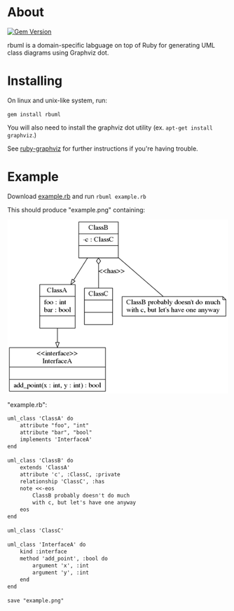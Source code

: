 # About

[![Gem Version](https://badge.fury.io/rb/rbuml.svg)](https://badge.fury.io/rb/rbuml)

rbuml is a domain-specific labguage on top of Ruby for generating UML class diagrams using Graphviz dot.

# Installing

On linux and unix-like system, run:

`gem install rbuml`

You will also need to install the graphviz dot utility (ex. `apt-get install graphviz`.)

See [ruby-graphviz](https://github.com/glejeune/Ruby-Graphviz/) for further instructions if you're having trouble.

# Example

Download [example.rb](https://raw.githubusercontent.com/neilisaac/rbuml/master/example.rb) and run `rbuml example.rb`

This should produce "example.png"  containing:

![example image](https://raw.githubusercontent.com/neilisaac/rbuml/master/example.png)

"example.rb":

```
uml_class 'ClassA' do
	attribute "foo", "int"
	attribute "bar", "bool"
	implements 'InterfaceA'
end

uml_class 'ClassB' do
	extends 'ClassA'
	attribute 'c', :ClassC, :private
	relationship 'ClassC', :has
	note <<-eos
		ClassB probably doesn't do much
		with c, but let's have one anyway 
	eos
end

uml_class 'ClassC'

uml_class 'InterfaceA' do
	kind :interface
	method 'add_point', :bool do
		argument 'x', :int
		argument 'y', :int
	end
end

save "example.png"
```
